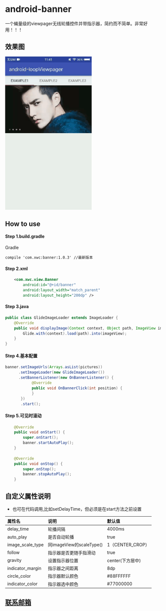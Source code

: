 # android-banner


一个蝇量级的viewpager无线轮播控件并带指示器，简约而不简单。非常好用！！！
<br>
## 效果图
<img src="/gif/app.gif" width="280px"/>

## How to use

#### Step 1.build.gradle
Gradle 
```
compile 'com.xwc:banner:1.0.3' //最新版本

```

#### Step 2.xml

``` xml
    <com.xwc.view.Banner
        android:id="@+id/banner"
        android:layout_width="match_parent"
        android:layout_height="200dp" />
```

#### Step 3.java
```java
public class GlideImageLoader extends ImageLoader {
    @Override
    public void displayImage(Context context, Object path, ImageView imageView) {
        Glide.with(context).load(path).into(imageView);
    }
}
```

#### Step 4.基本配置

```java
banner.setImageUrls(Arrays.asList(pictures))
      .setImageLoader(new GlideImageLoader())
      .setBannerListener(new OnBannerListener() {
            @Override
            public void OnBannerClick(int position) {
            }
       })
       .start();

```

#### Step 5.可见时滚动
```java
    @Override
    public void onStart() {
        super.onStart();
        banner.startAutoPlay();
    }

    @Override
    public void onStop() {
        super.onStop();
        banner.stopAutoPlay();
    }
```


## 自定义属性说明
* 也可在代码调用,比如setDelayTime，但必须是在start方法之前设置

属性名 | 说明 | 默认值
:----------- | :----------- | :-----------
delay_time         | 轮播间隔        | 4000ms
auto_play         | 是否自动轮播        | true
image_scale_type         | 同imageView的scaleType()        | 1（CENTER_CROP）
follow         | 指示器是否更随手指滑动        | true
gravity         | 设置指示器位置        | center(下方居中)
indicator_margin         | 指示器之间距离        | 8dp
circle_color         | 指示器默认颜色        | #88FFFFFF
indicator_color         | 指示器选中颜色        | #77000000

## <a href="http://mail.qq.com/cgi-bin/qm_share?t=qm_mailme&email=947017886@qq.com" >联系邮箱</a>
